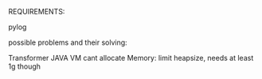 REQUIREMENTS:

pylog

possible problems and their solving:

Transformer JAVA VM cant allocate Memory: limit heapsize, needs at least 1g though
